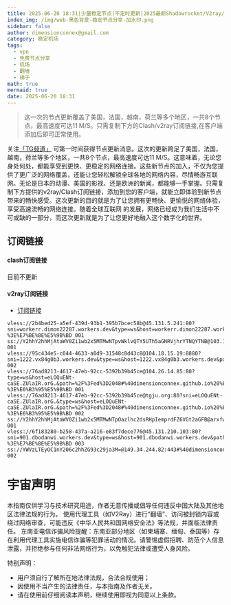 ```yaml
---
title: 2025-06-20 18:31|少量稳定节点|不定时更新|2025最新Shadowrocket/V2ray/SSR/Clash免费节点高速订阅机场
index_img: /img/web-黑色背景-稳定节点分享-加水印.png
sidebar: false
author: dimensionconnex@gmail.com
category: 稳定机场
tags:
  - vpn
  - 免费节点分享
  - 机场
  - 翻墙
  - 梯子
math: true
mermaid: true
date: 2025-06-20 18:31
---
```

> 这一次的节点更新覆盖了美国，法国，越南，荷兰等多个地区，一共8个节点，最高速度可达11 M/S。只需复制下方的Clash/v2ray订阅链接,在客户端添加后即可正常使用。

<!-- more -->
关注[「TG频道」](https://t.me/DCFVPN) 可第一时间获得节点更新消息。这次的更新跨足了美国，法国，越南，荷兰等多个地区，一共8个节点，最高速度可达11 M/S。这意味着，无论您身处何处，都能享受到更快、更稳定的网络连接。这些新节点的加入，不仅为您提供了更广泛的网络覆盖，还能让您轻松解锁全球各地的网络内容，尽情畅游互联网。无论是日本的动漫、美国的影视、还是欧洲的新闻，都能够一手掌握。只需复制下方提供的v2ray/Clash订阅链接，添加到您的客户端，就能立即体验到新节点带来的畅快感受。这次更新的目的就是为了让您拥有更畅快、更愉悦的网络体验，享受高速流畅的网络连接。随着全球互联网
的发展，网络已经成为我们生活中不可或缺的一部分，而这次更新就是为了让您更好地融入这个数字化的世界。
<!-- 广告位 -->

<!-- 广告位 -->
## 订阅链接

#### clash订阅链接
目前不更新


#### v2ray订阅链接
- [订阅链接](https://dimensionconnex.github.io/assets/links/airport/2025-06/stable-842SKQE3SHR4IE8K.txt)
```text
vless://2b4bed25-a5ef-439d-93b1-395b7bcec58b@45.131.5.241:80?sni=workerr.dimon22287.workers.dev&type=ws&host=workerr.dimon22287.workers.dev&path=Telegram%40WangCai2%2F%3Fed%3D2048#%40dimensionconnex.github.io%20%E8%8D%B7%E5%85%B0-%3E%E7%BE%8E%E5%9B%BD 001
ss://Y2hhY2hhMjAtaWV0Zi1wb2x5MTMwNTpvWklvQTY5UTh5aGNRVjhrYTNQYTNB@103.104.247.49:8080#%40dimensionconnex.github.io%20%E8%8D%B7%E5%85%B0 001
vless://95c434e5-c044-4633-a0d9-31548c8d43c8@104.18.15.19:8880?sni=1222.vx84g0b3.workers.dev&type=ws&host=1222.vx84g0b3.workers.dev&path=%2F%3Fed%3D2560#%40dimensionconnex.github.io%20%E7%BE%8E%E5%9B%BD 002
vless://76ad8213-4617-47eb-92cc-5392b39b45ce@104.26.14.85:80?type=ws&host=eLOQuENt-caSE.ZUlaIR.orG.&path=%2F%3Fed%3D2048#%40dimensionconnex.github.io%20%E7%BE%8E%E5%9B%BD-%3E%E6%B3%95%E5%9B%BD 001
vless://76ad8213-4617-47eb-92cc-5392b39b45ce@tgju.org:80?sni=eLOQuENt-caSE.ZUlaIR.orG.&type=ws&host=eLOQuENt-caSE.ZUlaIR.orG.&path=%2F%3Fed%3D2048#%40dimensionconnex.github.io%20%E7%BE%8E%E5%9B%BD-%3E%E6%B3%95%E5%9B%BD 002
ss://Y2hhY2hhMjAtaWV0Zi1wb2x5MTMwNTpOazlhc2dsRHpIemprdFZ6VGt2aGFB@arxfw2b78fi2q9hzylhn.freesocks.work:443#%40dimensionconnex.github.io%20%E8%B6%8A%E5%8D%97 001
vless://6f183280-b258-437a-a216-e83f7dece776@45.131.210.103:80?sni=901.dbodanwi.workers.dev&type=ws&host=901.dbodanwi.workers.dev&path=Telegram%40WangCai2%2F%3Fed%3D2048#%40dimensionconnex.github.io%20%E8%8D%B7%E5%85%B0-%3E%E7%BE%8E%E5%9B%BD 003
ss://YWVzLTEyOC1nY206c2hhZG93c29ja3M=@149.34.244.82:443#%40dimensionconnex.github.io%20%E8%8D%B7%E5%85%B0 002
```

<!-- universe_declaration -->
# 宇宙声明
本指南仅供学习与技术研究用途，作者无意传播或倡导任何违反中国大陆及其他地区法律法规的行为。
使用代理工具（如V2Ray）进行“翻墙”、访问被封锁内容或绕过网络审查，可能违反《中华人民共和国网络安全法》等法规，并面临法律责任。
东南亚电信诈骗风险提醒：东南亚部分地区（如柬埔寨、缅甸、泰国等）存在利用代理工具实施电信诈骗等犯罪活动的情况。请警惕虚假招聘、防范个人信息泄露，并拒绝参与任何非法网络行为，以免触犯法律或遭受人身风险。

特别声明：
- 用户须自行了解所在地法律法规，合法合规使用；
- 因使用不当产生的法律责任，与本指南及作者无关。
- 请在使用前仔细阅读本声明，继续使用即视为同意以上条款。
<!-- universe_declaration -->